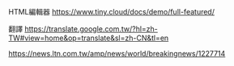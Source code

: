 HTML編輯器
https://www.tiny.cloud/docs/demo/full-featured/

翻譯
https://translate.google.com.tw/?hl=zh-TW#view=home&op=translate&sl=zh-CN&tl=en


https://news.ltn.com.tw/amp/news/world/breakingnews/1227714